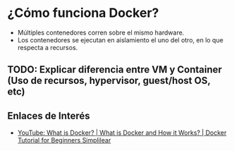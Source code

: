 # ¿Cómo funciona Docker?

- Múltiples contenedores corren sobre el mismo hardware.
- Los contenedores se ejecutan en aislamiento el uno del otro, en lo que respecta a recursos.

## TODO: Explicar diferencia entre VM y Container (Uso de recursos, hypervisor, guest/host OS, etc)

## Enlaces de Interés

- [YouTube: What is Docker? | What is Docker and How it Works? | Docker Tutorial for Beginners Simplilear](https://www.youtube.com/watch?v=rOTqprHv1YE)